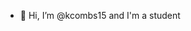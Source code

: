 - 👋 Hi, I’m @kcombs15 and I'm a student

<!---
kcombs15/kcombs15 is a ✨ special ✨ repository because its `README.md` (this file) appears on your GitHub profile.
You can click the Preview link to take a look at your changes.
--->
